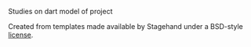 Studies on dart model of project

Created from templates made available by Stagehand under a BSD-style
[license](https://github.com/dart-lang/stagehand/blob/master/LICENSE).
